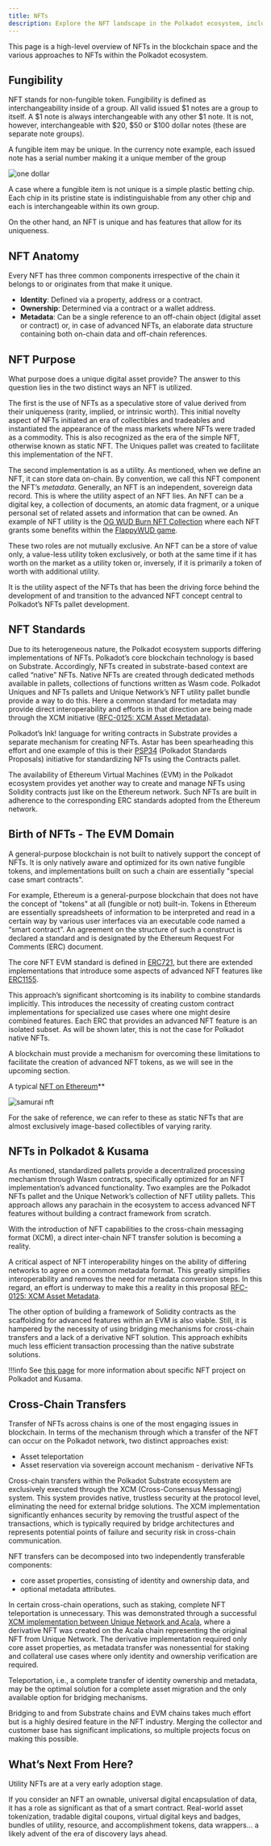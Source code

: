 ```yaml
---
title: NFTs
description: Explore the NFT landscape in the Polkadot ecosystem, including standards, utilities, and cross-chain capabilities.
---
```


This page is a high-level overview of NFTs in the blockchain space and the various approaches to
NFTs within the Polkadot ecosystem.

## Fungibility

NFT stands for non-fungible token. Fungibility is defined as interchangeability inside of a group.
All valid issued $1 notes are a group to itself. A $1 note is always interchangeable with any other
$1 note. It is not, however, interchangeable with $20, $50 or $100 dollar notes (these are separate
note groups).

A fungible item may be unique. In the currency note example, each issued note has a serial number
making it a unique member of the group

![one dollar](https://www.investopedia.com/thmb/Nr-RLORu5CX_lIWZfLmV5X0eIrc=/613x345/smart/filters:no_upscale%28%29/Clipboard01-d20f6eb9351e4f36a46e11fd87b53b2d.jpg)

A case where a fungible item is not unique is a simple plastic betting chip. Each chip in its
pristine state is indistinguishable from any other chip and each is interchangeable within its own
group.

On the other hand, an NFT is unique and has features that allow for its uniqueness.

## NFT Anatomy

Every NFT has three common components irrespective of the chain it belongs to or originates from
that make it unique.

- **Identity**: Defined via a property, address or a contract.
- **Ownership**: Determined via a contract or a wallet address.
- **Metadata**: Can be a single reference to an off-chain object (digital asset or contract) or, in
  case of advanced NFTs, an elaborate data structure containing both on-chain data and off-chain
  references.

## NFT Purpose

What purpose does a unique digital asset provide? The answer to this question lies in the two
distinct ways an NFT is utilized.

The first is the use of NFTs as a speculative store of value derived from their uniqueness (rarity,
implied, or intrinsic worth). This initial novelty aspect of NFTs initiated an era of collectibles
and tradeables and instantiated the appearance of the mass markets where NFTs were traded as a
commodity. This is also recognized as the era of the simple NFT, otherwise known as static NFT. The
Uniques pallet was created to facilitate this implementation of the NFT.

The second implementation is as a utility. As mentioned, when we define an NFT, it can store data
on-chain. By convention, we call this NFT component the NFT’s _metadata_. Generally, an NFT is an
independent, sovereign data record. This is where the utility aspect of an NFT lies. An NFT can be a
digital key, a collection of documents, an atomic data fragment, or a unique personal set of related
assets and information that can be owned. An example of NFT utility is the
[OG WUD Burn NFT Collection](https://kodadot.xyz/ahp/collection/244) where each NFT grants some
benefits within the [FlappyWUD game](https://flappywud.lol/).

These two roles are not mutually exclusive. An NFT can be a store of value only, a value-less
utility token exclusively, or both at the same time if it has worth on the market as a utility token
or, inversely, if it is primarily a token of worth with additional utility.

It is the utility aspect of the NFTs that has been the driving force behind the development of and
transition to the advanced NFT concept central to Polkadot’s NFTs pallet development.

## NFT Standards

Due to its heterogeneous nature, the Polkadot ecosystem supports differing implementations of NFTs.
Polkadot’s core blockchain technology is based on Substrate. Accordingly, NFTs created in
substrate-based context are called “native” NFTs. Native NFTs are created through dedicated methods
available in pallets, collections of functions written as Wasm code. Polkadot Uniques and NFTs
pallets and Unique Network’s NFT utility pallet bundle provide a way to do this. Here a common
standard for metadata may provide direct interoperability and efforts in that direction are being
made through the XCM initiative
([RFC-0125: XCM Asset Metadata](https://polkadot-fellows.github.io/RFCs/approved/0125-xcm-asset-metadata.html#rfc-0125-xcm-asset-metadata)).

Polkadot’s Ink! language for writing contracts in Substrate provides a separate mechanism for
creating NFTs. Astar has been spearheading this effort and one example of this is their
[PSP34](https://github.com/w3f/PSPs/blob/master/PSPs/psp-34.md) (Polkadot Standards Proposals)
initiative for standardizing NFTs using the Contracts pallet.

The availability of Ethereum Virtual Machines (EVM) in the Polkadot ecosystem provides yet another
way to create and manage NFTs using Solidity contracts just like on the Ethereum network. Such NFTs
are built in adherence to the corresponding ERC standards adopted from the Ethereum network.

## Birth of NFTs - The EVM Domain

A general-purpose blockchain is not built to natively support the concept of NFTs. It is only
natively aware and optimized for its own native fungible tokens, and implementations built on such a
chain are essentially "special case smart contracts".

For example, Ethereum is a general-purpose blockchain that does not have the concept of "tokens" at
all (fungible or not) built-in. Tokens in Ethereum are essentially spreadsheets of information to be
interpreted and read in a certain way by various user interfaces via an executable code named a
“smart contract”. An agreement on the structure of such a construct is declared a standard and is
designated by the Ethereum Request For Comments (ERC) document.

The core NFT EVM standard is defined in [ERC721](https://eips.ethereum.org/EIPS/eip-721), but there
are extended implementations that introduce some aspects of advanced NFT features like
[ERC1155](https://ethereum.org/en/developers/docs/standards/tokens/erc-1155/).

This approach’s significant shortcoming is its inability to combine standards implicitly. This
introduces the necessity of creating custom contract implementations for specialized use cases where
one might desire combined features. Each ERC that provides an advanced NFT feature is an isolated
subset. As will be shown later, this is not the case for Polkadot native NFTs.

A blockchain must provide a mechanism for overcoming these limitations to facilitate the creation of
advanced NFT tokens, as we will see in the upcoming section.

A typical
[NFT on Ethereum](https://opensea.io/assets/ethereum/0x2127fe7ffce4380459cced92f2d4793f3af094a4/12598)[​](https://wiki.polkadot.network/docs/learn-nft#a-typical-nft-on-ethereum)\*\*

![samurai nft](../assets/nft/samurai.png)

For the sake of reference, we can refer to these as static NFTs that are almost exclusively
image-based collectibles of varying rarity.

## NFTs in Polkadot & Kusama

As mentioned, standardized pallets provide a decentralized processing mechanism through Wasm
contracts, specifically optimized for an NFT implementation’s advanced functionality. Two examples
are the Polkadot NFTs pallet and the Unique Network’s collection of NFT utility pallets. This
approach allows any parachain in the ecosystem to access advanced NFT features without building a
contract framework from scratch.

With the introduction of NFT capabilities to the cross-chain messaging format (XCM), a direct
inter-chain NFT transfer solution is becoming a reality.

A critical aspect of NFT interoperability hinges on the ability of differing networks to agree on a
common metadata format. This greatly simplifies interoperability and removes the need for metadata
conversion steps. In this regard, an effort is underway to make this a reality in this proposal
[RFC-0125: XCM Asset Metadata](https://polkadot-fellows.github.io/RFCs/approved/0125-xcm-asset-metadata.html#rfc-0125-xcm-asset-metadata).

The other option of building a framework of Solidity contracts as the scaffolding for advanced
features within an EVM is also viable. Still, it is hampered by the necessity of using bridging
mechanisms for cross-chain transfers and a lack of a derivative NFT solution. This approach exhibits
much less efficient transaction processing than the native substrate solutions.

!!!info
    See [this page](./learn-nft-projects.md) for more information about specific NFT project on Polkadot
    and Kusama.

## Cross-Chain Transfers

Transfer of NFTs across chains is one of the most engaging issues in blockchain. In terms of the
mechanism through which a transfer of the NFT can occur on the Polkadot network, two distinct
approaches exist:

- Asset teleportation
- Asset reservation via sovereign account mechanism - derivative NFTs

Cross-chain transfers within the Polkadot Substrate ecosystem are exclusively executed through the
XCM (Cross-Consensus Messaging) system. This system provides native, trustless security at the
protocol level, eliminating the need for external bridge solutions. The XCM implementation
significantly enhances security by removing the trustful aspect of the transactions, which is
typically required by bridge architectures and represents potential points of failure and security
risk in cross-chain communication.

NFT transfers can be decomposed into two independently transferable components:

- core asset properties, consisting of identity and ownership data, and
- optional metadata attributes.

In certain cross-chain operations, such as staking, complete NFT teleportation is unnecessary. This
was demonstrated through a successful
[XCM implementation between Unique Network and Acala](https://unique.network/blog/unique-network-cross-chain-nft-proof-of-concept-is-here/),
where a derivative NFT was created on the Acala chain representing the original NFT from Unique
Network. The derivative implementation required only core asset properties, as metadata transfer was
nonessential for staking and collateral use cases where only identity and ownership verification are
required.

Teleportation, i.e., a complete transfer of identity ownership and metadata, may be the optimal
solution for a complete asset migration and the only available option for bridging mechanisms.

Bridging to and from Substrate chains and EVM chains takes much effort but is a highly desired
feature in the NFT industry. Merging the collector and customer base has significant implications,
so multiple projects focus on making this possible.

## What’s Next From Here?

Utility NFTs are at a very early adoption stage.

If you consider an NFT an ownable, universal digital encapsulation of data, it has a role as
significant as that of a smart contract. Real-world asset tokenization, tradable digital coupons,
virtual digital keys and badges, bundles of utility, resource, and accomplishment tokens, data
wrappers… a likely advent of the era of discovery lays ahead.